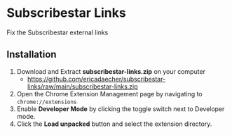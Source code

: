 # Subscribestar Links

Fix the Subscribestar external links

## Installation

1. Download and Extract **subscribestar-links.zip** on your computer
   - https://github.com/ericadaecher/subscribestar-links/raw/main/subscribestar-links.zip
2. Open the Chrome Extension Management page by navigating to `chrome://extensions`
3. Enable **Developer Mode** by clicking the toggle switch next to Developer mode.
4. Click the **Load unpacked** button and select the extension directory.

